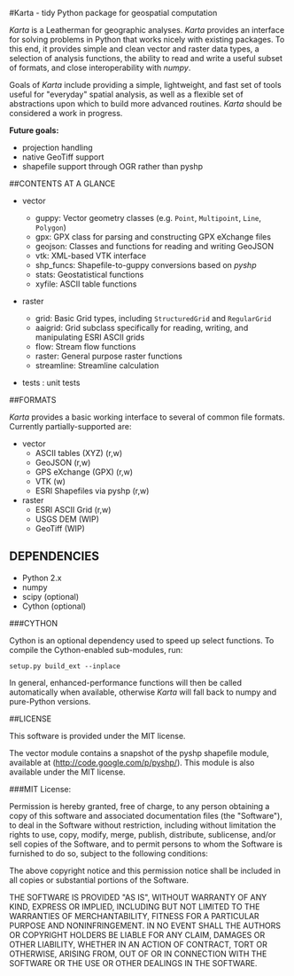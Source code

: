 #Karta - tidy Python package for geospatial computation

*Karta* is a Leatherman for geographic analyses. *Karta* provides an interface
for solving problems in Python that works nicely with existing packages. To this
end, it provides simple and clean vector and raster data types, a selection of
analysis functions, the ability to read and write a useful subset of formats,
and close interoperability with *numpy*.

Goals of *Karta* include providing a simple, lightweight, and fast set of tools
useful for "everyday" spatial analysis, as well as a flexible set of
abstractions upon which to build more advanced routines. *Karta* should be
considered a work in progress.

**Future goals:**
- projection handling
- native GeoTiff support
- shapefile support through OGR rather than pyshp

##CONTENTS AT A GLANCE

- vector
    - guppy:        Vector geometry classes (e.g. `Point`, `Multipoint`, `Line`, `Polygon`)
    - gpx:          GPX class for parsing and constructing GPX eXchange files
    - geojson:      Classes and functions for reading and writing GeoJSON
    - vtk:          XML-based VTK interface
    - shp\_funcs:   Shapefile-to-guppy conversions based on _pyshp_
    - stats:        Geostatistical functions
    - xyfile:       ASCII table functions

- raster
    - grid:         Basic Grid types, including `StructuredGrid` and `RegularGrid`
    - aaigrid:      Grid subclass specifically for reading, writing, and manipulating ESRI ASCII grids
    - flow:         Stream flow functions
    - raster:       General purpose raster functions
    - streamline:   Streamline calculation

- tests : unit tests


##FORMATS

*Karta* provides a basic working interface to several of common file formats. Currently
partially-supported are:

- vector
    - ASCII tables (XYZ) (r,w)
    - GeoJSON (r,w)
    - GPS eXchange (GPX) (r,w)
    - VTK (w)
    - ESRI Shapefiles via pyshp (r,w)
- raster
    - ESRI ASCII Grid (r,w)
    - USGS DEM (WIP)
    - GeoTiff (WIP)

## DEPENDENCIES

- Python 2.x
- numpy
- scipy (optional)
- Cython (optional)

###CYTHON

Cython is an optional dependency used to speed up select functions. To compile the
Cython-enabled sub-modules, run:

    setup.py build_ext --inplace

In general, enhanced-performance functions will then be called automatically when
available, otherwise *Karta* will fall back to numpy and pure-Python versions.



##LICENSE

This software is provided under the MIT license.

The vector module contains a snapshot of the pyshp shapefile module, available at
(http://code.google.com/p/pyshp/). This module is also available under the MIT license.

###MIT License:

Permission is hereby granted, free of charge, to any person obtaining a copy of this
software and associated documentation files (the "Software"), to deal in the Software
without restriction, including without limitation the rights to use, copy, modify, merge,
publish, distribute, sublicense, and/or sell copies of the Software, and to permit persons
to whom the Software is furnished to do so, subject to the following conditions:

The above copyright notice and this permission notice shall be included in all copies or
substantial portions of the Software.

THE SOFTWARE IS PROVIDED "AS IS", WITHOUT WARRANTY OF ANY KIND, EXPRESS OR IMPLIED,
INCLUDING BUT NOT LIMITED TO THE WARRANTIES OF MERCHANTABILITY, FITNESS FOR A PARTICULAR
PURPOSE AND NONINFRINGEMENT. IN NO EVENT SHALL THE AUTHORS OR COPYRIGHT HOLDERS BE LIABLE
FOR ANY CLAIM, DAMAGES OR OTHER LIABILITY, WHETHER IN AN ACTION OF CONTRACT, TORT OR
OTHERWISE, ARISING FROM, OUT OF OR IN CONNECTION WITH THE SOFTWARE OR THE USE OR OTHER
DEALINGS IN THE SOFTWARE.

